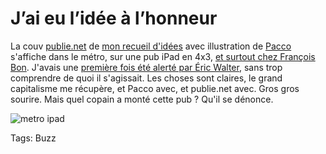 # J&#8217;ai eu l&#8217;idée à l&#8217;honneur

La couv [publie.net](http://publiepapier.fr/contemporain-textes/article/crouzet-thierry-j-ai-eu-l-idee) de [mon recueil d'idées](http://blog.tcrouzet.com/id/) avec illustration de [Pacco](http://pacco.fr/) s'affiche dans le métro, sur une pub iPad en 4x3, [et surtout chez François Bon](http://www.tierslivre.net/spip/spip.php?article3668). J'avais une [première fois été alerté par Éric Walter](https://twitter.com/EricWaltR/status/380415440566358016), sans trop comprendre de quoi il s'agissait. Les choses sont claires, le grand capitalisme me récupère, et Pacco avec, et publie.net avec. Gros gros sourire. Mais quel copain a monté cette pub ? Qu'il se dénonce.

![metro ipad](http://blog.tcrouzet.comhttps://tcrouzet.com/images_tc/2013/09/metro.jpg)



Tags: Buzz